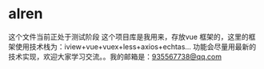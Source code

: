 # alren
这个文件当前正处于测试阶段
这个项目库是我用来，存放vue 框架的，这里的框架使用技术栈为：iview+vue+vuex+less+axios+echtas...  功能会尽量用最新的技术实现，欢迎大家学习交流。。我的邮箱是：935567738@qq.com
